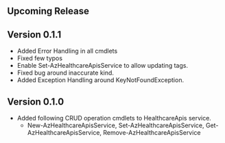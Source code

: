 <!--
    Please leave this section at the top of the change log.

    Changes for the upcoming release should go under the section titled "Upcoming Release", and should adhere to the following format:

    ## Upcoming Release
    * Overview of change #1
        - Additional information about change #1
    * Overview of change #2
        - Additional information about change #2
        - Additional information about change #2
    * Overview of change #3
    * Overview of change #4
        - Additional information about change #4

    ## YYYY.MM.DD - Version X.Y.Z (Previous Release)
    * Overview of change #1
        - Additional information about change #1
-->
## Upcoming Release

## Version 0.1.1
* Added Error Handling in all cmdlets
* Fixed few typos
* Enable Set-AzHealthcareApisService to allow updating tags.
* Fixed bug around inaccurate kind.
* Added Exception Handling around KeyNotFoundException.

## Version 0.1.0
* Added following CRUD operation cmdlets to HealthcareApis service. 
  * New-AzHealthcareApisService, Set-AzHealthcareApisService, Get-AzHealthcareApisService, Remove-AzHealthcareApisService
